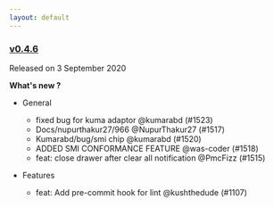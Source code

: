 ```yaml
---
layout: default
---
```


### [v0.4.6](https://github.com/layer5io/meshery/releases/tag/v0.4.6)

Released on 3 September 2020

**What's new ?**

- General

  - fixed bug for kuma adaptor @kumarabd (#1523)
  - Docs/nupurthakur27/966 @NupurThakur27 (#1517)
  - Kumarabd/bug/smi chip @kumarabd (#1520)
  - ADDED SMI CONFORMANCE FEATURE @was-coder (#1518)
  - feat: close drawer after clear all notification @PmcFizz (#1515)

- Features

  - feat: Add pre-commit hook for lint @kushthedude (#1107)

